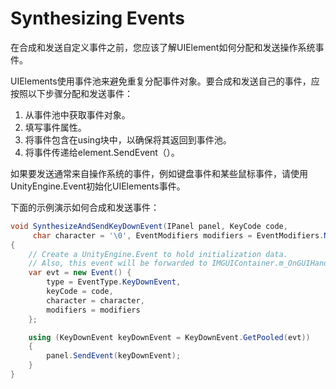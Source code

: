# Synthesizing Events
在合成和发送自定义事件之前，您应该了解UIElement如何分配和发送操作系统事件。

UIElements使用事件池来避免重复分配事件对象。要合成和发送自己的事件，应按照以下步骤分配和发送事件：
1. 从事件池中获取事件对象。
2. 填写事件属性。
3. 将事件包含在using块中，以确保将其返回到事件池。
4. 将事件传递给element.SendEvent（）。

如果要发送通常来自操作系统的事件，例如键盘事件和某些鼠标事件，请使用UnityEngine.Event初始化UIElements事件。

下面的示例演示如何合成和发送事件：
```cs
void SynthesizeAndSendKeyDownEvent(IPanel panel, KeyCode code,
     char character = '\0', EventModifiers modifiers = EventModifiers.None)
{
    // Create a UnityEngine.Event to hold initialization data.
    // Also, this event will be forwarded to IMGUIContainer.m_OnGUIHandler
    var evt = new Event() {
        type = EventType.KeyDownEvent,
        keyCode = code,
        character = character,
        modifiers = modifiers
    };

    using (KeyDownEvent keyDownEvent = KeyDownEvent.GetPooled(evt))
    {
        panel.SendEvent(keyDownEvent);
    }
}
```